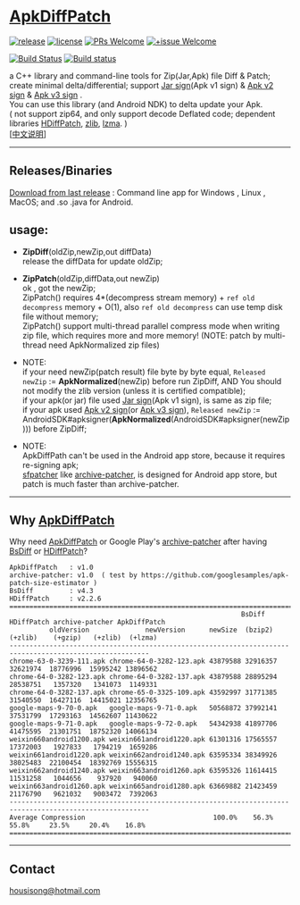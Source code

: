 # [ApkDiffPatch]
[![release](https://img.shields.io/badge/release-v1.6.2-blue.svg)](https://github.com/sisong/ApkDiffPatch/releases) 
[![license](https://img.shields.io/badge/license-MIT-blue.svg)](https://github.com/sisong/ApkDiffPatch/blob/master/LICENSE) 
[![PRs Welcome](https://img.shields.io/badge/PRs-welcome-blue.svg)](https://github.com/sisong/ApkDiffPatch/pulls) 
[![+issue Welcome](https://img.shields.io/github/issues-raw/sisong/ApkDiffPatch?color=green&label=%2Bissue%20welcome)](https://github.com/sisong/ApkDiffPatch/issues)   

[![Build Status](https://github.com/sisong/ApkDiffPatch/workflows/ci/badge.svg?branch=master)](https://github.com/sisong/ApkDiffPatch/actions?query=workflow%3Aci+branch%3Amaster)
[![Build status](https://ci.appveyor.com/api/projects/status/u5tbrqwl72875r6h/branch/master?svg=true)](https://ci.appveyor.com/project/sisong/apkdiffpatch/branch/master)   

a C++ library and command-line tools for Zip(Jar,Apk) file Diff & Patch; create minimal delta/differential; support [Jar sign](Apk v1 sign) & [Apk v2 sign] & [Apk v3 sign] .   
You can use this library (and Android NDK) to delta update your Apk.   
( not support zip64, and only support decode Deflated code; dependent libraries [HDiffPatch], [zlib], [lzma]. )   
[[中文说明](https://blog.csdn.net/housisong/article/details/79768678)]

[ApkDiffPatch]: https://github.com/sisong/ApkDiffPatch
[HDiffPatch]: https://github.com/sisong/HDiffPatch
[zlib]: https://github.com/madler/zlib
[lzma]: https://www.7-zip.org/sdk.html
[Apk v2 sign]: https://source.android.com/security/apksigning/v2
[Apk v3 sign]: https://source.android.com/security/apksigning/v3
[Jar sign]: https://docs.oracle.com/javase/8/docs/technotes/guides/jar/jar.html#Signed_JAR_File
[BsDiff]: http://www.daemonology.net/bsdiff/
[archive-patcher]: https://github.com/google/archive-patcher
[sfpatcher]: https://github.com/sisong/sfpatcher

---
## Releases/Binaries
[Download from last release](https://github.com/sisong/ApkDiffPatch/releases) : Command line app for Windows , Linux , MacOS; and .so .java for Android.   

## usage:

* **ZipDiff**(oldZip,newZip,out diffData)   
release the diffData for update oldZip;   

* **ZipPatch**(oldZip,diffData,out newZip)   
ok , got the newZip;   
ZipPatch() requires 4*(decompress stream memory) + `ref old decompress` memory + O(1), also `ref old decompress` can use temp disk file without memory;    
ZipPatch() support multi-thread parallel compress mode when writing zip file, which requires more and more memory! (NOTE: patch by multi-thread need ApkNormalized zip files)   

* NOTE:   
if your need newZip(patch result) file byte by byte equal, `Released newZip` := **ApkNormalized**(newZip) before run ZipDiff, AND You should not modify the zlib version (unless it is certified compatible);   
if your apk(or jar) file used [Jar sign](Apk v1 sign), is same as zip file;   
if your apk used [Apk v2 sign](or [Apk v3 sign]), `Released newZip` := AndroidSDK#apksigner(**ApkNormalized**(AndroidSDK#apksigner(newZip)))  before ZipDiff;   
   
* NOTE:   
ApkDiffPath can't be used in the Android app store, because it requires re-signing apk;      
[sfpatcher] like [archive-patcher], is designed for Android app store, but patch is much faster than archive-patcher.

---
## Why [ApkDiffPatch]
 Why need [ApkDiffPatch] or Google Play's [archive-patcher] after having [BsDiff] or [HDiffPatch]?
```
ApkDiffPatch   : v1.0
archive-patcher: v1.0  ( test by https://github.com/googlesamples/apk-patch-size-estimator )
BsDiff         : v4.3
HDiffPatch     : v2.2.6
=========================================================================================================
                                                          BsDiff HDiffPatch archive-patcher ApkDiffPatch
          oldVersion              newVersion      newSize  (bzip2)  (+zlib)    (+gzip)   (+zlib)  (+lzma)
---------------------------------------------------------------------------------------------------------
chrome-63-0-3239-111.apk chrome-64-0-3282-123.apk 43879588 32916357 32621974  18776996  15995242 13896562
chrome-64-0-3282-123.apk chrome-64-0-3282-137.apk 43879588 28895294 28538751   1357320   1341073  1149331
chrome-64-0-3282-137.apk chrome-65-0-3325-109.apk 43592997 31771385 31540550  16427116  14415021 12356765
google-maps-9-70-0.apk   google-maps-9-71-0.apk   50568872 37992141 37531799  17293163  14562607 11430622
google-maps-9-71-0.apk   google-maps-9-72-0.apk   54342938 41897706 41475595  21301751  18752320 14066134
weixin660android1200.apk weixin661android1220.apk 61301316 17565557 17372003   1927833   1794219  1659286
weixin661android1220.apk weixin662android1240.apk 63595334 38349926 38025483  22100454  18392769 15556315
weixin662android1240.apk weixin663android1260.apk 63595326 11614415 11531258   1044656    937920   940060
weixin663android1260.apk weixin665android1280.apk 63669882 21423459 21176790   9621032   9003472  7392063
---------------------------------------------------------------------------------------------------------
Average Compression                                100.0%    56.3%    55.8%     23.5%     20.4%    16.8%
=========================================================================================================
```
   
---
## Contact
housisong@hotmail.com  

